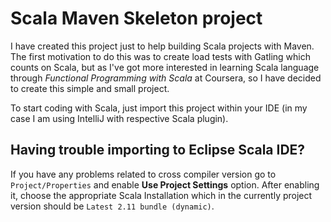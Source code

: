 # Scala Maven Skeleton project

I have created this project just to help building Scala projects with Maven.
The first motivation to do this was to create load tests with Gatling which counts on Scala, but as I've got more interested in learning Scala language through *Functional Programming with Scala* at Coursera, so I have decided to create this simple and small project.

To start coding with Scala, just import this project within your IDE (in my case I am using IntelliJ with respective Scala plugin).

## Having trouble importing to Eclipse Scala IDE?

If you have any problems related to cross compiler version go to `Project/Properties` and enable **Use Project Settings** option.
After enabling it, choose the appropriate Scala Installation which in the currently project version should be `Latest 2.11 bundle (dynamic)`.
